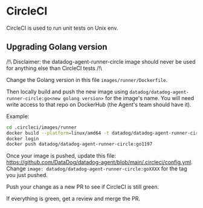 # CircleCI

CircleCI is used to run unit tests on Unix env.

## Upgrading Golang version

/!\ Disclaimer: the datadog-agent-runner-circle image should never be used for anything else than CircleCI tests /!\

Change the Golang version in this file `images/runner/Dockerfile`.

Then locally build and push the new image using
`datadog/datadog-agent-runner-circle:go<new golang version>` for the image's
name. You will need write access to that repo on DockerHub (the Agent's team
should have it).

Example:
```bash
cd .circleci/images/runner
docker build --platform=linux/amd64 -t datadog/datadog-agent-runner-circle:go1197 .
docker login
docker push datadog/datadog-agent-runner-circle:go1197
```

Once your image is pushed, update this file:
https://github.com/DataDog/datadog-agent/blob/main/.circleci/config.yml.
Change `image: datadog/datadog-agent-runner-circle:goXXXX` for the tag you
just pushed.

Push your change as a new PR to see if CircleCI is still green.

If everything is green, get a review and merge the PR.
